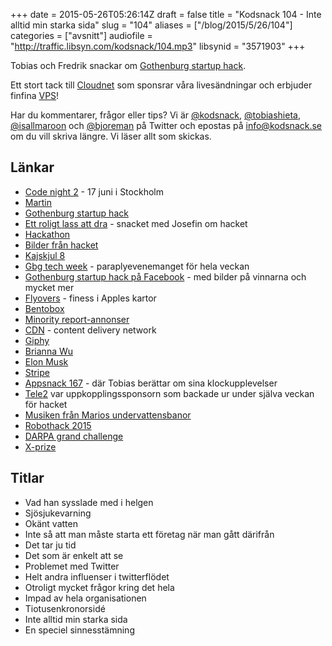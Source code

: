 +++
date = 2015-05-26T05:26:14Z
draft = false
title = "Kodsnack 104 - Inte alltid min starka sida"
slug = "104"
aliases = ["/blog/2015/5/26/104"]
categories = ["avsnitt"]
audiofile = "http://traffic.libsyn.com/kodsnack/104.mp3"
libsynid = "3571903"
+++

Tobias och Fredrik snackar om [Gothenburg startup hack](http://www.gbgstartuphack.com).

Ett stort tack till [Cloudnet](http://www.cloudnet.se) som sponsrar våra livesändningar och erbjuder finfina  [VPS](http://en.wikipedia.org/wiki/Virtual_private_server)!

Har du kommentarer, frågor eller tips? Vi är [@kodsnack](https://www.twitter.com/kodsnack), [@tobiashieta](https://www.twitter.com/tobiashieta), [@isallmaroon](https://www.twitter.com/isallmaroon) och [@bjoreman](https://www.twitter.com/bjoreman) på Twitter och epostas på [info@kodsnack.se](mailto:info@kodsnack.se) om du vill skriva längre. Vi läser allt som skickas.

## Länkar ##
* [Code night 2](http://event.computersweden.se/codenight2/) - 17 juni i Stockholm
* [Martin](https://twitter.com/grapefrukt/)
* [Gothenburg startup hack](http://www.gbgstartuphack.com)
* [Ett roligt lass att dra](http://kodsnack.se/98/) - snacket med Josefin om hacket
* [Hackathon](http://en.wikipedia.org/wiki/Hackathon)
* [Bilder från hacket](https://www.facebook.com/media/set/?set=a.1666604143568509.1073741835.1441537762741816&type=1)
* [Kajskjul 8](http://www.kajskjul8.se/OmKajskjul8)
* [Gbg tech week](http://gbgtechweek.com/) - paraplyevenemanget för hela veckan
* [Gothenburg startup hack på Facebook](https://www.facebook.com/gbgstartuphack?fref=ts) - med bilder på vinnarna och mycket mer
* [Flyovers](http://flyovercities.com/) - finess i Apples kartor
* [Bentobox](http://en.wikipedia.org/wiki/Bento)
* [Minority report-annonser](https://www.youtube.com/watch?v=7bXJ_obaiYQ)
* [CDN](http://en.wikipedia.org/wiki/Content_delivery_network) - content delivery network
* [Giphy](http://en.wikipedia.org/wiki/Giphy)
* [Brianna Wu](https://www.twitter.com/spacekatgal)
* [Elon Musk](http://en.wikipedia.org/wiki/Elon_Musk)
* [Stripe](http://en.wikipedia.org/wiki/Stripe_%28company%29)
* [Appsnack 167](http://appsnack.se/avsnitt/167-drygt-ett-tweet-lngt) - där Tobias berättar om sina klockupplevelser
* [Tele2](http://en.wikipedia.org/wiki/Tele2) var uppkopplingssponsorn som backade ur under själva veckan för hacket
* [Musiken från Marios undervattensbanor](https://www.youtube.com/watch?v=zhZdVeBe_m8)
* [Robothack 2015](http://robothack.se/)
* [DARPA grand challenge](http://en.wikipedia.org/wiki/DARPA_Grand_Challenge)
* [X-prize](http://en.wikipedia.org/wiki/X_Prize_Foundation)

## Titlar ##
* Vad han sysslade med i helgen
* Sjösjukevarning
* Okänt vatten
* Inte så att man måste starta ett företag när man gått därifrån
* Det tar ju tid
* Det som är enkelt att se
* Problemet med Twitter
* Helt andra influenser i twitterflödet
* Otroligt mycket frågor kring det hela
* Impad av hela organisationen
* Tiotusenkronorsidé
* Inte alltid min starka sida
* En speciel sinnesstämning